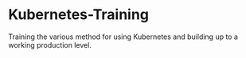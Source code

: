 # Kubernetes-Training
Training the various method for using Kubernetes and building up to a working production level.
